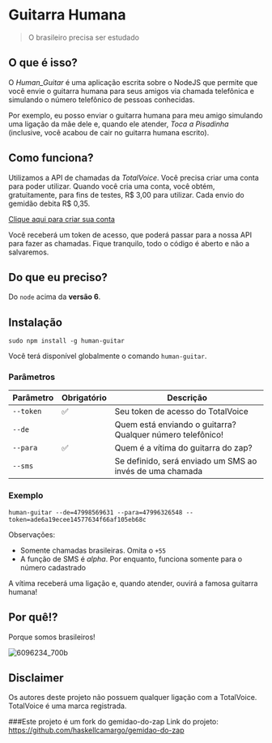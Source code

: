# Guitarra Humana

> O brasileiro precisa ser estudado

## O que é isso?

O _Human_Guitar_ é uma aplicação escrita sobre o NodeJS que permite que você
envie o guitarra humana para seus amigos via chamada telefônica e simulando o
número telefônico de pessoas conhecidas.

Por exemplo, eu posso enviar o guitarra humana para meu amigo simulando uma
ligação da mãe dele e, quando ele atender, _Toca a Pisadinha_
(inclusive, você acabou de cair no guitarra humana escrito).


## Como funciona?

Utilizamos a API de chamadas da *TotalVoice*. Você precisa criar uma conta
para poder utilizar. Quando você cria uma conta, você obtém, gratuitamente, para
fins de testes, R$ 3,00 para utilizar. Cada envio do gemidão debita R$ 0,35.

[Clique aqui para criar sua conta](https://api2.totalvoice.com.br/painel/signup.php)

Você receberá um token de acesso, que poderá passar para a nossa API para
fazer as chamadas. Fique tranquilo, todo o código é aberto e não a salvaremos.

## Do que eu preciso?

Do `node` acima da **versão 6**.

## Instalação

`sudo npm install -g human-guitar`

Você terá disponível globalmente o comando `human-guitar`.

### Parâmetros

| Parâmetro | Obrigatório        | Descrição                                                 |
|-----------|--------------------|-----------------------------------------------------------|
| `--token` | :white_check_mark: | Seu token de acesso do TotalVoice                         |
| `--de`    |                    | Quem está enviando o guitarra? Qualquer número telefônico! |
| `--para`  | :white_check_mark: | Quem é a vítima do guitarra do zap?                        |
| `--sms`   |                    | Se definido, será enviado um SMS ao invés de uma chamada  |

### Exemplo

`human-guitar --de=47998569631 --para=47996326548 --token=ade6a19ecee14577634f66af105eb68c`

Observações:

- Somente chamadas brasileiras. Omita o `+55`
- A função de SMS é _alpha_. Por enquanto, funciona somente para o número cadastrado

A vítima receberá uma ligação e, quando atender, ouvirá a famosa guitarra humana!



## Por quê!?

Porque somos brasileiros!

![6096234_700b](https://user-images.githubusercontent.com/1585655/29083653-d40bb660-7c3f-11e7-896c-efd243f32918.jpg)
## Disclaimer

Os autores deste projeto não possuem qualquer ligação com a TotalVoice.
TotalVoice é uma marca registrada.


###Este projeto é um fork do gemidao-do-zap
Link do projeto: https://github.com/haskellcamargo/gemidao-do-zap
